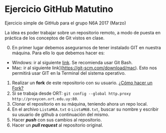 # Ejercicio GitHub Matutino
Ejercicio simple de GitHub para el grupo N6A 2017 (Marzo)

La idea es poder trabajar sobre un repositorio remoto, a modo de puesta en práctica de los conceptos de Git vistos en clase.


0) En primer lugar debemos asegurarnos de tener instalado GIT en nuestra máquina. Para ello lo que debemos hacer es:
 - Windows: ir al siguiente [link](https://git-for-windows.github.io/). Se recomienda usar Git Bash.
 - Mac:  ir al siguiente link](https://git-scm.com/download/mac). Esto nos permitirá usar GIT en la Terminal del sistema operativo.
1) Realizar un **fork** de este repositorio con su usuario. [¿Cómo hacer un Fork?](https://help.github.com/articles/fork-a-repo/) 
2) Si se trabaja desde ORT: ```git config --global http.proxy http://proxycen.ort.edu.uy:80```.  
3) Clonar el repositorio en su máquina, teniendo ahora un repo local.  
4) En el archivo ```ListaM6A.txt``` o ```ListaM6B.txt```, buscar su nombre y escribir su usuario de github a continuación del mismo.  
5) Hacer ***push*** con sus cambios al repositorio.  
6) Hacer un ***pull request*** al repositorio original.
